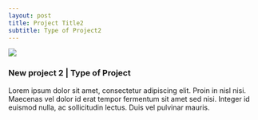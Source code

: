 ```yaml
---
layout: post
title: Project Title2
subtitle: Type of Project2
---
```


<img class="latestprojectpic" src="http://fpoimg.com/1200x900">

<h3>New project 2 | Type of Project</h3>

<p>Lorem ipsum dolor sit amet, consectetur adipiscing elit. Proin in nisl nisi. Maecenas vel dolor id erat tempor fermentum sit amet sed nisi. Integer id euismod nulla, ac sollicitudin lectus. Duis vel pulvinar mauris.
</p>